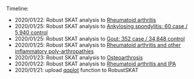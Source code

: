 Timeline:
* 2020/01/22: Robust SKAT analysis to [Rheumatoid arthritis](extdata/RA/)
* 2020/01/25: Robust SKAT analysis to [Ankylosing spondylitis: 60 case / 5,940 control](extdata/AS/)
* 2020/01/25: Robust SKAT analysis to [Gout: 352 case / 34,848 control](extdata/Gout/)
* 2020/01/25: Robust SKAT analysis to [Rheumatoid arthritis and other inflammatory poly-arthropathies](extdata/RA-IPA/)
* 2020/01/23: Robust SKAT analysis to [Osteoarthrosis](extdata/OA/)
* 2020/01/22: Robust SKAT analysis to [Rheumatoid arthritis and IPA](extdata/RA-IPA/)
* 2020/01/21: upload [qqplot](./R/qqplot.R) function to RobustSKAT
